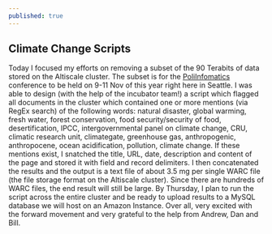 ```yaml
---
published: true
---
```


## Climate Change Scripts

Today I focused my efforts on removing a subset of the 90 Terabits of data stored on the Altiscale cluster. The subset is for the [PoliInfomatics](http://poliinformatics.org/) conference to be held on 9-11 Nov of this year right here in Seattle. I was able to design (with the help of the incubator team!) a script which flagged all documents in the cluster which contained one or more mentions (via RegEx search) of the following words: natural disaster, global warming, fresh water, forest conservation, food security/security of food, desertification, IPCC, intergovernmental panel on climate change, CRU, climatic research unit, climategate, greenhouse gas, anthropogenic, anthropocene, ocean acidification, pollution, climate change. If these mentions exist, I snatched the title, URL, date, description and content of the page and stored it with field and record delimiters. I then concatenated the results and the output is a text file of about 3.5 mg per single WARC file (the file storage format on the Altiscale cluster). Since there are hundreds of WARC files, the end result will still be large. By Thursday, I plan to run the script across the entire cluster and be ready to upload results to a MySQL database we will host on an Amazon Instance. Over all, very excited with the forward movement and very grateful to the help from Andrew, Dan and Bill.